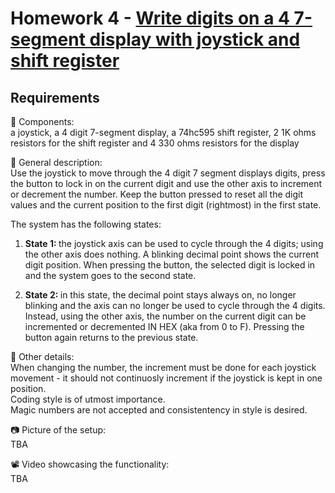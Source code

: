 # Homework 4 - [Write digits on a 4 7-segment display with joystick and shift register](./H4.ino)
## Requirements
:diamond_shape_with_a_dot_inside: Components:  
a joystick, a 4 digit 7-segment display, a 74hc595 shift register, 2 1K ohms resistors for the shift register and 4 330 ohms resistors for the display   

:diamond_shape_with_a_dot_inside: General description:  
Use the joystick to move through the 4 digit 7 segment displays digits, press the button to lock in on the current digit and use the other axis to increment or decrement the number. Keep the
button pressed to reset all the digit values and the current position to the first digit (rightmost) in the first state.


The system has the following states:
1. <b> State 1: </b>the joystick axis can be used to cycle through the 4 digits;
using the other axis does nothing. A blinking decimal point shows
the current digit position. When pressing the button, the selected digit is locked in and the system goes to the second state.

2. <b> State 2: </b>in this state, the decimal point stays always on, no longer blinking and the axis can no longer be used to cycle through
the 4 digits. Instead, using the other axis, the number on the current digit can be incremented or decremented IN HEX (aka from 0
to F). Pressing the button again returns to the
previous state.

:large_orange_diamond: Other details:  
When changing the number, the increment must be done for each joystick movement - it should not continuosly increment if the joystick is kept in one position.  
Coding style is of utmost importance.  
Magic numbers are not accepted and consistentency in style is desired.   

:camera: Picture of the setup:     
TBA 

:film_projector: Video showcasing the functionality:  
TBA

